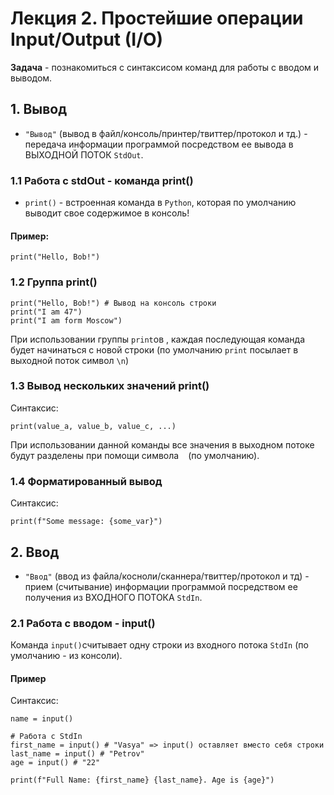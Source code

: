 # Лекция 2. Простейшие операции Input/Output (I/O)

**Задача** - познакомиться с синтаксисом команд для работы с вводом и выводом.

## 1. Вывод 
* `"Вывод"` (вывод в файл/консоль/принтер/твиттер/протокол и тд.) - передача информации программой посредством ее вывода в ВЫХОДНОЙ ПОТОК `StdOut`.

### 1.1 Работа с stdOut - команда print()
* `print()` - встроенная команда в `Python`, которая по умолчанию выводит свое содержимое в консоль!

#### Пример:
```
print("Hello, Bob!")
```

### 1.2 Группа print()
```
print("Hello, Bob!") # Вывод на консоль строки
print("I am 47")
print("I am form Moscow")
```
При использовании группы `print`ов , каждая последующая команда будет начинаться с новой строки (по умолчанию `print` посылает в выходной поток символ `\n`)

### 1.3 Вывод нескольких значений print()
Синтаксис:
```
print(value_a, value_b, value_c, ...)
```
При использовании данной команды все значения в выходном потоке будут разделены при помощи символа ` ` (по умолчанию).


### 1.4 Форматированный вывод
Синтаксис:
```
print(f"Some message: {some_var}")
```

## 2. Ввод
* `"Ввод"` (ввод из файла/косноли/сканнера/твиттер/протокол и тд) - прием (считывание) информации программой посредством ее получения из ВХОДНОГО ПОТОКА `StdIn`.

### 2.1 Работа с вводом - input()
Команда `input()`считывает одну строки из входного потока `StdIn` (по умолчанию - из консоли).

#### Пример
Синтаксис:
```
name = input()
```

```
# Работа с StdIn
first_name = input() # "Vasya" => input() оставляет вместо себя строки
last_name = input() # "Petrov"
age = input() # "22"

print(f"Full Name: {first_name} {last_name}. Age is {age}")
```